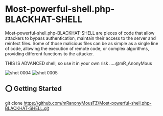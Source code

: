 # Most-powerful-shell.php-BLACKHAT-SHELL 
Most-powerful-shell.php-BLACKHAT-SHELL are pieces of code that allow attackers to bypass authentication, maintain their access to the server and reinfect files. Some of those malicious files can be as simple as a single line of code, allowing the execution of remote code, or complex algorithms, providing different functions to the attacker.

THIS IS ADVANCED shell, so use it in your own risk .....@mR_AnonyMous

![shot 0004](https://user-images.githubusercontent.com/38766899/50827543-c9c53700-134f-11e9-8365-ecf143e957e3.png)
![shot 0005](https://user-images.githubusercontent.com/38766899/50827616-042ed400-1350-11e9-92b7-8034233a5222.png)

## ⭕️ Getting Started
git clone https://github.com/mRanonyMousTZ/Most-powerful-shell.php-BLACKHAT-SHELL.git









